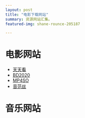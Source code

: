 ```yaml
---
layout: post
title: "电影下载网站"
summary: 资源网站汇集。
featured-img: shane-rounce-205187

---
```


# 电影网站

  - [天天看](https://www.tiantk.net/)
  - [BD2020](https://www.bd2020.com/)
  - [MP4SO](https://www.dbmp4.com/)
  - [音范丝](https://www.yinfans.net/ "精选4K蓝光原盘下载")

# 音乐网站
